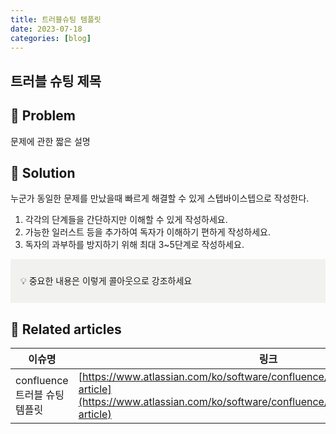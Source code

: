 ```yaml
---
title: 트러블슈팅 템플릿
date: 2023-07-18
categories: [blog]
---
```


## 트러블 슈팅 제목

## 🤔 Problem

문제에 관한 짧은 설명

## 🌱 Solution

누군가 동일한 문제를 만났을때 빠르게 해결할 수 있게 스텝바이스텝으로 작성한다.

1. 각각의 단계들을 간단하지만 이해할 수 있게 작성하세요.
2. 가능한 일러스트 등을 추가하여 독자가 이해하기 편하게 작성하세요.
3. 독자의 과부하를 방지하기 위해 최대 3~5단계로 작성하세요.

<div style="background-color : rgb(241, 241, 239);  line-height: 5; vertical-align : middle; padding-left: 1rem;">
💡 중요한 내용은 이렇게 콜아웃으로 강조하세요
</div>

## 📎 Related articles

| 이슈명                        | 링크                                                                                                                                                                     |
| ----------------------------- | ------------------------------------------------------------------------------------------------------------------------------------------------------------------------ |
| confluence 트러블 슈팅 템플릿 | [https://www.atlassian.com/ko/software/confluence/templates/troubleshooting-article](https://www.atlassian.com/ko/software/confluence/templates/troubleshooting-article) |
